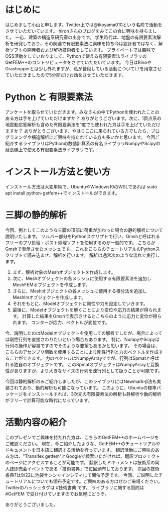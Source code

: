 # はじめに
はじめまして小山と申します。Twitter上では@tkoyama010という名前で活動をさせていただいています。
hironさんのブログをみてこの会に興味を持ちました。
一応、建築の構造系研究室の出身です。
学生時代は、地盤の有限要素法解析を研究しており、その関連で有限要素法に興味を持ち今は設計者ではなく、解析ソフトの開発者および解析技術者をしています。
プライベートでは趣味でOSS活動をしていおりまして、Pythonで使える有限要素法ライブラリのGetFEM++のコントリビュータをさせていただいています。
今日はRinoやGrashopperとは少し外れますが、私が普段している活動についてLTを用意させていただきましたので5分間だけお話をさせていただきます。

# Python と 有限要素法
アンケートを取らせていただきます。みなさんの中でPythonを使われたことのある方は手を上げていただけますか？
ありがとうございます。次に、1質点系の地震動応答解析も含めた有限要素法を1度でも使われた方は手を上げていただけますか？
ありがとうございます、やはりここに来られている方でしたら、プログラミングや構造解析にご興味を持たれている方も多いかと思います。
今回ご紹介するライブラリはPythonの数値計算系の有名ライブラリNumpyやScipyの延長線上で使える有限要素法ライブラリです。

# インストール方法と使い方
インストール方法は大変単純で、UbuntuやWindows10のWSLであれば sudo apt install python-getfem++でインストールができます。

# 三脚の静的解析
今回、例としてこのような三脚の頂部に荷重が加わった場合の静的解析について説明いたします。
ソルバー部分をPythonスクリプトで行い、Gmshと呼ばれるフリーのプリ処理・ポスト処理ソフトを使用するのが一般的です。
こちらがGmshで表示させたメッシュです。
これをこちらのチュートリアルのPythonスクリプトで読み込ませ、解析を行います。
解析は通常次のような流れで実行します。
1. まず、解析対象のMeshオブジェクトを作成します。
1. 次に、Meshオブジェクトの各メッシュに使用する有限要素法を追加しMeshFEMオブジェクトを作成します。
1. さらに、Meshオブジェクトの各メッシュに使用する積分法を追加しMeshImオブジェクトを作成します。
1. それをもとに、Modelオブジェクトに剛性や力を設定していきます。
1. 最後に、Modelオブジェクトを解くことにより変位や応力の結果が得られます。
計算した結果をGmshで表示させるとこちらのように応力と変位が得られます。
コンターが応力、ベクトルが変位です。

今、説明したのはModelオブジェクトを使用しての解析でしたが、場合によっては剛性行列を直接さわりたいという場合もあります。
特に、NumpyやScipyは行列の操作が容易ですのでそのような要望もあるかと思います。
その場合は、こちらのアセンブリ関数を使用することにより剛性行列と力のベクトルを作成することができます。
力のベクトルはNumpyArrayですが、行列はSpmatと呼ばれる独自のオブジェクトです。
このSpmatオブジェクトはNumpyArrayと互換性がありますが、より大きなサイズの行列を疎行列として扱うことが可能です。

今回は静的解析のみご紹介しましたが、このライブラリにはNewmark-β法も実装されており、動的解析も可能になっています。
このように、Ubuntuの標準パッケージをインストールすれば、3次元の有限要素法の解析も静解析や動的解析がフリーで計算可能な時代になっています。

# 活動内容の紹介

このプレゼンでご興味を持たれた方は、こちらのGetFEM++のホームページをご確認ください。
現在、今ご紹介したような、GetFEM++のチュートリアルやドキュメントを日本語に翻訳する活動を行っています。
翻訳活動にご興味のある方は、"Transifex getfem"とGoogleで検索いただければ、翻訳プロジェクトのページにアクセスすることが可能です。
翻訳したドキュメントは技術系の同人誌即売会イベントである「技術書典」で毎回頒布しております。
次回の技術書典7は9/22に池袋サンシャインシティにて開催予定です。
今回、ご説明したチュートリアルについても頒布予定です。ご興味のある方はぜひご来場ください。
Twitterのハッシュタグは #技術書典 です。
ライブラリに関する質問は #GetFEM で受け付けていますのでお気軽にどうぞ。

ありがとうございました。

